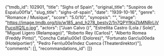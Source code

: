 {"tmdb_id": 102901, "title": "Sighs of Spain", "original_title": "Suspiros de Espa\u00f1a", "slug_title": "sighs-of-spain", "date": "1939-10-16", "genre": "Romance / Musique", "score": "5.0/10", "synopsis": "", "image": "https://image.tmdb.org/t/p/w185_and_h278_bestv2/1n7QPYfKqZbMNRrLjVPucqXQ1Lo.jpg", "actors": ["Juan Calvo ()", "Estrellita Castro (Lola / Sole)", "Miguel Ligero (Relampago)", "Roberto Rey (Carlos)", "Alberto Romea (Freddy Pinto)", "Concha Catal\u00e1 (Dolores)", "Fortunato Garc\u00eda (Hotelportier)", "Pedro Fern\u00e1ndez Cuenca (Theaterdirektor)"], "comments": [], "recommandations_id": []}